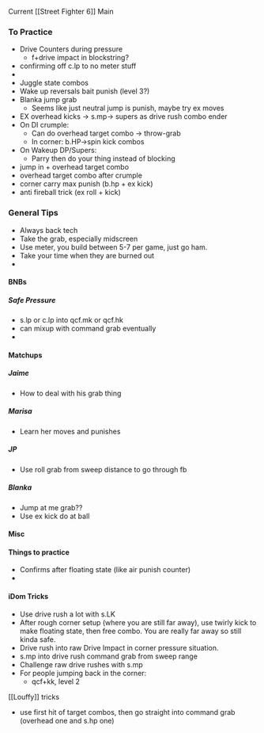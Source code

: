 
Current [[Street Fighter 6]] Main


### To Practice
- Drive Counters during pressure
	- f+drive impact in blockstring?
- confirming off c.lp to no meter stuff
- 
- Juggle state combos
- Wake up reversals bait punish (level 3?)
- Blanka jump grab
	- Seems like just neutral jump is punish, maybe try ex moves
- EX overhead kicks -> s.mp-> supers as drive rush combo ender
- On DI crumple:
	- Can do overhead target combo -> throw-grab
	- In corner: b.HP->spin kick combos
- On Wakeup DP/Supers:
	- Parry then do your thing instead of blocking
- jump in + overhead target combo 
- overhead target combo after crumple
- corner carry max punish (b.hp + ex kick)
- anti fireball trick (ex roll + kick)

### General Tips

- Always back tech
- Take the grab, especially midscreen
- Use meter, you build between 5-7 per game, just go ham.
- Take your time when they are burned out
- 

#### BNBs

##### Safe Pressure
- s.lp or c.lp into qcf.mk or qcf.hk
- can mixup with command grab eventually
- 

#### Matchups

##### Jaime 
- How to deal with his grab thing

##### Marisa
- Learn her moves and punishes

##### JP
- Use roll grab from sweep distance to go through fb

##### Blanka
- Jump at me grab??
- Use ex kick do at ball

#### Misc

#### Things to practice
- Confirms after floating state (like air punish counter)
- 

#### iDom Tricks

- Use drive rush a lot with s.LK 
- After rough corner setup (where you are still far away), use twirly kick to make floating state, then free combo. You are really far away so still kinda safe.
- Drive rush into raw Drive Impact in corner pressure situation.
- s.mp into drive rush command grab from sweep range
- Challenge raw drive rushes with s.mp
- For people jumping back in the corner:
	- qcf+kk, level 2

[[Louffy]] tricks

- use first hit of target combos, then go straight into command grab (overhead one and s.hp one)
